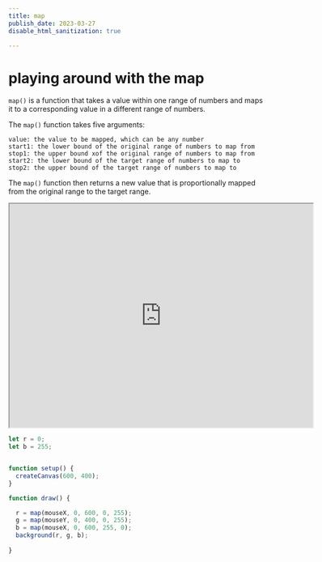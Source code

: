 ```yaml
---
title: map
publish_date: 2023-03-27
disable_html_sanitization: true

---
```

# playing around with the map


`map()` is a function that takes a value within one range of numbers and maps it to a corresponding value in a different range of numbers.

The `map()` function takes five arguments:

    value: the value to be mapped, which can be any number
    start1: the lower bound of the original range of numbers to map from
    stop1: the upper bound xof the original range of numbers to map from
    start2: the lower bound of the target range of numbers to map to
    stop2: the upper bound of the target range of numbers to map to

The `map()` function then returns a new value that is proportionally mapped from the original range to the target range.

<iframe width="600" height="442" src="https://editor.p5js.org/MeowingDavis/full/mdrgHxsn8"></iframe>

```javascript
let r = 0;
let b = 255;


function setup() {
  createCanvas(600, 400);
}

function draw() {

  r = map(mouseX, 0, 600, 0, 255);
  g = map(mouseY, 0, 400, 0, 255);
  b = map(mouseX, 0, 600, 255, 0);
  background(r, g, b);
 
}
```